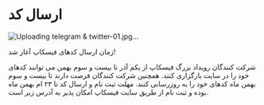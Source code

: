 # ارسال کد
![Uploading telegram & twitter-01.jpg…]()

زمان ارسال کدهای فیسکاپ آغاز شد!

شرکت کنندگان رویداد بزرگ فیسکاپ از یکم آذر تا بیست و سوم بهمن می توانند کدهای خود را در سایت بارگزاری کنند.
همچنین شرکت کنندگان فرصت دارند تا بیست و سوم بهمن ماه کدهای خود را به روزرسانی کنند.
مهلت ثبت نام و ارسال کد تا ۲۳ ام بهمن ماه بوده و ثبت نام از طریق سایت فیسکاپ امکان پذیر به آدرس زیر است.
